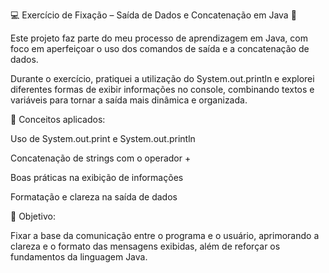 💻 Exercício de Fixação – Saída de Dados e Concatenação em Java 🚀

Este projeto faz parte do meu processo de aprendizagem em Java, com foco em aperfeiçoar o uso dos comandos de saída e a concatenação de dados.

Durante o exercício, pratiquei a utilização do System.out.println e explorei diferentes formas de exibir informações no console, combinando textos e variáveis para tornar a saída mais dinâmica e organizada.

🧠 Conceitos aplicados:

Uso de System.out.print e System.out.println

Concatenação de strings com o operador +

Boas práticas na exibição de informações

Formatação e clareza na saída de dados

🎯 Objetivo:

Fixar a base da comunicação entre o programa e o usuário, aprimorando a clareza e o formato das mensagens exibidas, além de reforçar os fundamentos da linguagem Java.
